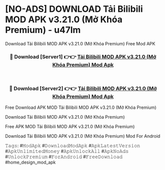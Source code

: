# [NO-ADS] DOWNLOAD Tải Bilibili MOD APK v3.21.0 (Mở Khóa Premium) - u47lm
Download Tải Bilibili MOD APK v3.21.0 (Mở Khóa Premium) Free Mod APK

<div align="center">
<h3>🔴 Download [Server1] 👉👉 <a href="https://apk-comot.site?title=Tải_Bilibili_MOD_APK_v3.21.0_(Mở_Khóa_Premium)">Tải Bilibili MOD APK v3.21.0 (Mở Khóa Premium) Mod Apk</a></h3><br>

<h3>🔴 Download [Server2] 👉👉 <a href="https://apk-comot.site?title=Tải_Bilibili_MOD_APK_v3.21.0_(Mở_Khóa_Premium)">Tải Bilibili MOD APK v3.21.0 (Mở Khóa Premium) Mod Apk</a></h3>
</div>


Free Download APK MOD Tải Bilibili MOD APK v3.21.0 (Mở Khóa Premium)

Download Tải Bilibili MOD APK v3.21.0 (Mở Khóa Premium) 

Free APK MOD Tải Bilibili MOD APK v3.21.0 (Mở Khóa Premium) 

Download Tải Bilibili MOD APK v3.21.0 (Mở Khóa Premium) Mod For Android

𝚃𝚊𝚐𝚜: #𝙼𝚘𝚍𝙰𝚙𝚔 #𝙳𝚘𝚠𝚗𝚕𝚘𝚊𝚍𝙼𝚘𝚍𝙰𝚙𝚔 #𝙰𝚙𝚔𝙻𝚊𝚝𝚎𝚜𝚝𝚅𝚎𝚛𝚜𝚒𝚘𝚗 #𝙰𝚙𝚔𝚄𝚗𝚕𝚒𝚖𝚒𝚝𝚎𝚍𝙼𝚘𝚗𝚎𝚢 #𝙰𝚙𝚔𝚄𝚗𝚕𝚘𝚌𝚔𝙰𝚕𝚕 #𝙰𝚙𝚔𝙽𝚘𝙰𝚍𝚜 #𝚄𝚗𝚕𝚘𝚌𝚔𝙿𝚛𝚎𝚖𝚒𝚞𝚖 #𝙵𝚘𝚛𝙰𝚗𝚍𝚛𝚘𝚒𝚍 #𝙵𝚛𝚎𝚎𝙳𝚘𝚠𝚗𝚕𝚘𝚊𝚍 #home_design_mod_apk
